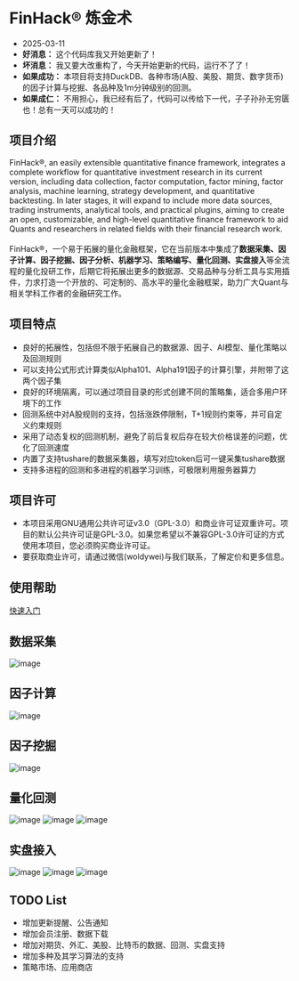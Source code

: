 # FinHack® 炼金术
- 2025-03-11
- **好消息：** 这个代码库我又开始更新了！
- **坏消息：** 我又要大改重构了，今天开始更新的代码，运行不了了！
- **如果成功：** 本项目将支持DuckDB、各种市场(A股、美股、期货、数字货币)的因子计算与挖掘、各品种及1m分钟级别的回测。
- **如果成仁：** 不用担心，我已经有后了，代码可以传给下一代，子子孙孙无穷匮也！总有一天可以成功的！ 





## 项目介绍
<div>FinHack®, an easily extensible quantitative finance framework, integrates a complete workflow for quantitative investment research in its current version, including data collection, factor computation, factor mining, factor analysis, machine learning, strategy development, and quantitative backtesting. In later stages, it will expand to include more data sources, trading instruments, analytical tools, and practical plugins, aiming to create an open, customizable, and high-level quantitative finance framework to aid Quants and researchers in related fields with their financial research work.</div>
<br/>
FinHack®，一个易于拓展的量化金融框架，它在当前版本中集成了<B>数据采集、因子计算、因子挖掘、因子分析、机器学习、策略编写、量化回测、实盘接入</B>等全流程的量化投研工作，后期它将拓展出更多的数据源、交易品种与分析工具与实用插件，力求打造一个开放的、可定制的、高水平的量化金融框架，助力广大Quant与相关学科工作者的金融研究工作。

## 项目特点
- 良好的拓展性，包括但不限于拓展自己的数据源、因子、AI模型、量化策略以及回测规则
- 可以支持公式形式计算类似Alpha101、Alpha191因子的计算引擎，并附带了这两个因子集
- 良好的环境隔离，可以通过项目目录的形式创建不同的策略集，适合多用户环境下的工作
- 回测系统中对A股规则的支持，包括涨跌停限制，T+1规则约束等，并可自定义约束规则
- 采用了动态复权的回测机制，避免了前后复权后存在较大价格误差的问题，优化了回测速度
- 内置了支持tushare的数据采集器，填写对应token后可一键采集tushare数据
- 支持多进程的回测和多进程的机器学习训练，可极限利用服务器算力

## 项目许可
- 本项目采用GNU通用公共许可证v3.0（GPL-3.0）和商业许可证双重许可。项目的默认公共许可证是GPL-3.0。如果您希望以不兼容GPL-3.0许可证的方式使用本项目，您必须购买商业许可证。
- 要获取商业许可，请通过微信(woldywei)与我们联系，了解定价和更多信息。

## 使用帮助
[快速入门](https://github.com/FinHackCN/finhack/wiki/1%E3%80%81%E5%BF%AB%E9%80%9F%E5%85%A5%E9%97%A8)
 
## 数据采集
![image](https://github.com/FinHackCN/finhack/assets/6196607/63870118-f7b0-473b-b8df-8bdbd748c018)

## 因子计算
![image](https://github.com/FinHackCN/finhack/assets/6196607/78786b5f-9520-4826-9fe1-9b1657c4d1cc)

## 因子挖掘
![image](https://github.com/FinHackCN/finhack/assets/6196607/4c99bfd8-2e90-4a2e-896c-0eb5b40146a9)

## 量化回测
![image](https://github.com/FinHackCN/finhack/assets/6196607/45210870-8167-425b-ba98-17d80d79ee7b)
![image](https://github.com/FinHackCN/finhack/assets/6196607/74e12eae-93fb-487c-a43f-92c79c8f75d6)
![image](https://github.com/FinHackCN/finhack/assets/6196607/19ce463e-9323-4f28-982b-17298c53e1d7)

## 实盘接入
![image](https://github.com/FinHackCN/finhack/assets/6196607/6bafbb9d-0798-4623-bddb-ae5d4f7e2fba)
![image](https://github.com/FinHackCN/finhack/assets/6196607/d84e4f1a-d950-49f6-afd9-c3632fe563d0)
![image](https://github.com/FinHackCN/finhack/assets/6196607/eacc7656-7161-4a81-8d1a-0a22cf85a76d)

## TODO List
- 增加更新提醒、公告通知
- 增加会员注册、数据下载
- 增加对期货、外汇、美股、比特币的数据、回测、实盘支持
- 增加多种及其学习算法的支持
- 策略市场、应用商店
